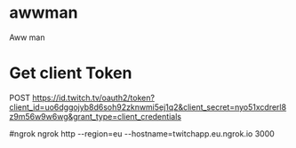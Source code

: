 # awwman

Aww man

# Get client Token

POST https://id.twitch.tv/oauth2/token?client_id=uo6dggojyb8d6soh92zknwmi5ej1q2&client_secret=nyo51xcdrerl8z9m56w9w6wg&grant_type=client_credentials

#ngrok
ngrok http --region=eu --hostname=twitchapp.eu.ngrok.io 3000
